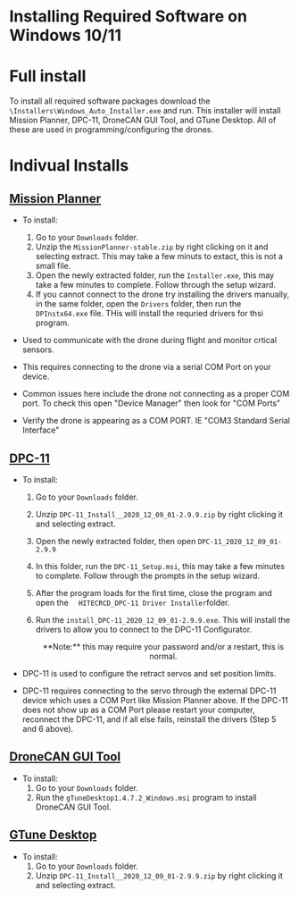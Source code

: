 # Installing Required Software on Windows 10/11

# Full install

To install all required software packages download the `\Installers\Windows_Auto_Installer.exe` and run.
This installer will install Mission Planner, DPC-11, DroneCAN GUI Tool, and GTune Desktop. All of these are used in programming/configuring the drones.

# Indivual Installs

## [Mission Planner](https://firmware.ardupilot.org/Tools/MissionPlanner/MissionPlanner-stable.zip)

- To install:

   1. Go to your `Downloads` folder.
   2. Unzip the `MissionPlanner-stable.zip` by right clicking on it and selecting extract. This may take a few minuts to extact, this is not a small file.
   3. Open the newly extracted folder, run the `Installer.exe`, this may take a few minutes to complete. Follow through the setup wizard.
   4. If you cannot connect to the drone try installing the drivers manually, in the same folder, open the `Drivers` folder, then run the `DPInstx64.exe` file. THis will install the requried drivers for thsi program.

- Used to communicate with the drone during flight and monitor crtical sensors.
- This requires connecting to the drone via a serial COM Port on your device.
- Common issues here include the drone not connecting as a proper COM port. To check this open "Device Manager" then look for "COM Ports"
- Verify the drone is appearing as a COM PORT. IE "COM3 Standard Serial Interface"

## [DPC-11](https://lnk.bio/go?d=https%3A%2F%2Fhitecrcd.com%2Fuploads%2FDPC-11_Install__2020_12_09_01-2.9.9.zip&hash=04c74dce66b8ae2f3b73cbebe0cab52c&id=4011645&ext=-1422301&timezone=America%2FNew_York&type=1)

- To install:

   1. Go to your `Downloads` folder.
   2. Unzip `DPC-11_Install__2020_12_09_01-2.9.9.zip` by right clicking it and selecting extract.
   3. Open the newly extracted folder, then open `DPC-11_2020_12_09_01-2.9.9`
   4. In this folder, run the ```DPC-11_Setup.msi```, this may take a few minutes to complete. Follow through the prompts in the setup wizard.
   5. After the program loads for the first time, close the program and open the `  HITECRCD_DPC-11 Driver Installer`folder.
   6. Run the `install_DPC-11_2020_12_09_01-2.9.9.exe`. This will install the drivers to allow you to connect to the DPC-11 Configurator.

      <p align = "center"> 
      **Note:** this may require your password and/or a restart, this is normal. 
      </p>

- DPC-11 is used to configure the retract servos and set position limits.
- DPC-11 requires connecting to the servo through the external DPC-11 device which uses a COM Port like Mission Planner above. If the DPC-11 does not show up as a COM Port please restart your computer, reconnect the DPC-11, and if all else fails, reinstall the drivers (Step 5 and 6 above).

## [DroneCAN GUI Tool](https://firmware.ardupilot.org/Tools/CAN_GUI/dronecan_gui_tool-1.2.15-win64.msi)

- To install:
   1. Go to your `Downloads` folder.
   2. Run the `gTuneDesktop1.4.7.2_Windows.msi` program to install DroneCAN GUI Tool.

## [GTune Desktop](gTuneDesktop1.4.7.2_Windows)

- To install:
   1. Go to your `Downloads` folder.
   2. Unzip `DPC-11_Install__2020_12_09_01-2.9.9.zip` by right clicking it and selecting extract.
